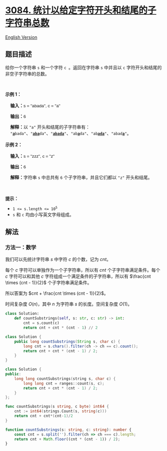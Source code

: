 # [3084. 统计以给定字符开头和结尾的子字符串总数](https://leetcode.cn/problems/count-substrings-starting-and-ending-with-given-character)

[English Version](/solution/3000-3099/3084.Count%20Substrings%20Starting%20and%20Ending%20with%20Given%20Character/README_EN.md)

<!-- tags:数学,字符串,计数 -->

## 题目描述

<!-- 这里写题目描述 -->

<p>给你一个字符串 <code>s</code> 和一个字符 <code>c </code>。返回在字符串 <code>s</code> 中并且以 <code>c</code> 字符开头和结尾的<span data-keyword="substring-nonempty">非空子字符串</span>的总数。</p>

<p>&nbsp;</p>

<p><strong class="example">示例 1：</strong></p>

<div class="example-block" style="border-color: var(--border-tertiary); border-left-width: 2px; color: var(--text-secondary); font-size: .875rem; margin-bottom: 1rem; margin-top: 1rem; overflow: visible; padding-left: 1rem;">
<p><strong>输入：</strong><span class="example-io" style="font-family: Menlo,sans-serif; font-size: 0.85rem;">s = "abada", c = "a"</span></p>

<p><strong>输出：</strong><span class="example-io" style="font-family: Menlo,sans-serif; font-size: 0.85rem;">6</span></p>

<p><strong>解释：</strong>以 <code>"a"</code> 开头和结尾的子字符串有： <code>"<strong><u>a</u></strong>bada"</code>、<code>"<u><strong>aba</strong></u>da"</code>、<code>"<u><strong>abada</strong></u>"</code>、<code>"ab<u><strong>a</strong></u>da"</code>、<code>"ab<u><strong>ada</strong></u>"</code>、<code>"abad<u><strong>a</strong></u>"</code>。</p>
</div>

<p><strong class="example">示例 2：</strong></p>

<div class="example-block" style="border-color: var(--border-tertiary); border-left-width: 2px; color: var(--text-secondary); font-size: .875rem; margin-bottom: 1rem; margin-top: 1rem; overflow: visible; padding-left: 1rem;">
<p><strong>输入：</strong><span class="example-io" style="font-family: Menlo,sans-serif; font-size: 0.85rem;">s = "zzz", c = "z"</span></p>

<p><strong>输出：</strong><span class="example-io" style="font-family: Menlo,sans-serif; font-size: 0.85rem;">6</span></p>

<p><strong>解释：</strong>字符串 <code>s</code> 中总共有 <code>6</code> 个子字符串，并且它们都以 <code>"z"</code> 开头和结尾。</p>
</div>

<p>&nbsp;</p>

<p><strong>提示：</strong></p>

<ul>
	<li><code>1 &lt;= s.length &lt;= 10<sup>5</sup></code></li>
	<li><code>s</code> 和 <code>c</code> 均由小写英文字母组成。</li>
</ul>

## 解法

### 方法一：数学

我们可以先统计字符串 $s$ 中字符 $c$ 的个数，记为 $cnt$。

每个 $c$ 字符可以单独作为一个子字符串，所以有 $cnt$ 个子字符串满足条件。每个 $c$ 字符可以和其他 $c$ 字符组成一个满足条件的子字符串，所以有 $\frac{cnt \times (cnt - 1)}{2}$ 个子字符串满足条件。

所以答案为 $cnt + \frac{cnt \times (cnt - 1)}{2}$。

时间复杂度 $O(n)$，其中 $n$ 为字符串 $s$ 的长度。空间复杂度 $O(1)$。

<!-- tabs:start -->

```python
class Solution:
    def countSubstrings(self, s: str, c: str) -> int:
        cnt = s.count(c)
        return cnt + cnt * (cnt - 1) // 2
```

```java
class Solution {
    public long countSubstrings(String s, char c) {
        long cnt = s.chars().filter(ch -> ch == c).count();
        return cnt + cnt * (cnt - 1) / 2;
    }
}
```

```cpp
class Solution {
public:
    long long countSubstrings(string s, char c) {
        long long cnt = ranges::count(s, c);
        return cnt + cnt * (cnt - 1) / 2;
    }
};
```

```go
func countSubstrings(s string, c byte) int64 {
	cnt := int64(strings.Count(s, string(c)))
	return cnt + cnt*(cnt-1)/2
}
```

```ts
function countSubstrings(s: string, c: string): number {
    const cnt = s.split('').filter(ch => ch === c).length;
    return cnt + Math.floor((cnt * (cnt - 1)) / 2);
}
```

<!-- tabs:end -->

<!-- end -->
